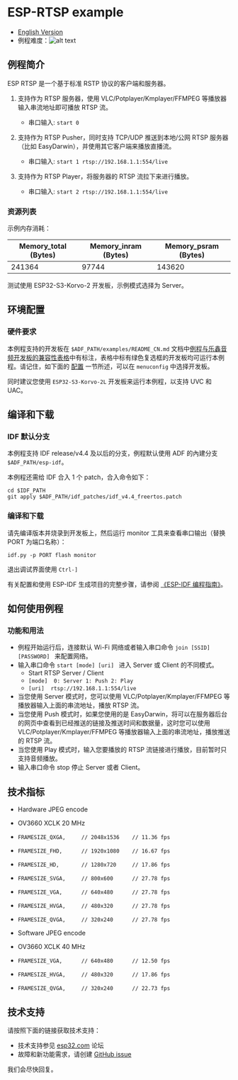 # ESP-RTSP example

- [English Version](./README.md)
- 例程难度：![alt text](../../../docs/_static/level_complex.png "高级")

## 例程简介

ESP RTSP 是一个基于标准 RSTP 协议的客户端和服务器。

1. 支持作为 RTSP 服务器，使用 VLC/Potplayer/Kmplayer/FFMPEG 等播放器输入串流地址即可播放 RTSP 流。
    - 串口输入: ``` start 0 ```

2. 支持作为 RTSP Pusher，同时支持 TCP/UDP 推送到本地/公网 RTSP 服务器（比如 EasyDarwin），并使用其它客户端来播放直播流。
    - 串口输入: ``` start 1 rtsp://192.168.1.1:554/live ```

3. 支持作为 RTSP Player，将服务器的 RTSP 流拉下来进行播放。
    - 串口输入: ``` start 2 rtsp://192.168.1.1:554/live ```

### 资源列表

示例内存消耗：

|Memory_total (Bytes)|Memory_inram (Bytes)|Memory_psram (Bytes)
|---|---|---
|241364 |97744 |143620

测试使用 ESP32-S3-Korvo-2 开发板，示例模式选择为 Server。

## 环境配置

### 硬件要求

本例程支持的开发板在 `$ADF_PATH/examples/README_CN.md` 文档中[例程与乐鑫音频开发板的兼容性表格](../../README_CN.md#例程与乐鑫音频开发板的兼容性)中有标注，表格中标有绿色复选框的开发板均可运行本例程。请记住，如下面的 [配置](#配置) 一节所述，可以在 `menuconfig` 中选择开发板。

同时建议您使用 `ESP32-S3-Korvo-2L` 开发板来运行本例程，以支持 UVC 和 UAC。

## 编译和下载

### IDF 默认分支

本例程支持 IDF release/v4.4 及以后的分支，例程默认使用 ADF 的內建分支 `$ADF_PATH/esp-idf`。

本例程还需给 IDF 合入 1 个 patch，合入命令如下：

```
cd $IDF_PATH
git apply $ADF_PATH/idf_patches/idf_v4.4_freertos.patch
```

### 编译和下载

请先编译版本并烧录到开发板上，然后运行 monitor 工具来查看串口输出（替换 PORT 为端口名称）：

```
idf.py -p PORT flash monitor
```

退出调试界面使用 ``Ctrl-]``

有关配置和使用 ESP-IDF 生成项目的完整步骤，请参阅 [《ESP-IDF 编程指南》](https://docs.espressif.com/projects/esp-idf/zh_CN/release-v4.4/get-started/index.html)。

## 如何使用例程

### 功能和用法

- 例程开始运行后，连接默认 Wi-Fi 网络或者输入串口命令 ```join [SSID] [PASSWORD] ``` 来配置网络。
- 输入串口命令 ```start [mode] [uri] ``` 进入 Server 或 Client 的不同模式。
    - Start RTSP Server / Client
    - ``` [mode]  0: Server 1: Push 2: Play ```
    - ``` [uri]  rtsp://192.168.1.1:554/live ```
- 当您使用 Server 模式时，您可以使用 VLC/Potplayer/Kmplayer/FFMPEG 等播放器输入上面的串流地址，播放 RTSP 流。
- 当您使用 Push 模式时，如果您使用的是 EasyDarwin，将可以在服务器后台的网页中查看到已经推送的链接及推送时间和数据量，这时您可以使用 VLC/Potplayer/Kmplayer/FFMPEG 等播放器输入上面的串流地址，播放推送的 RTSP 流。
- 当您使用 Play 模式时，输入您要播放的 RTSP 流链接进行播放，目前暂时只支持音频播放。
- 输入串口命令 stop 停止 Server 或者 Client。

## 技术指标

- Hardware JPEG encode

- OV3660 XCLK 20 MHz

- ```FRAMESIZE_QXGA,     // 2048x1536    // 11.36 fps```
- ```FRAMESIZE_FHD,      // 1920x1080    // 16.67 fps```
- ```FRAMESIZE_HD,       // 1280x720     // 17.86 fps```
- ```FRAMESIZE_SVGA,     // 800x600      // 27.78 fps```
- ```FRAMESIZE_VGA,      // 640x480      // 27.78 fps```
- ```FRAMESIZE_HVGA,     // 480x320      // 27.78 fps```
- ```FRAMESIZE_QVGA,     // 320x240      // 27.78 fps```

- Software JPEG encode

- OV3660 XCLK 40 MHz

- ```FRAMESIZE_VGA,      // 640x480      // 12.50 fps```
- ```FRAMESIZE_HVGA,     // 480x320      // 17.86 fps```
- ```FRAMESIZE_QVGA,     // 320x240      // 22.73 fps```

## 技术支持
请按照下面的链接获取技术支持：

- 技术支持参见 [esp32.com](https://esp32.com/viewforum.php?f=20) 论坛
- 故障和新功能需求，请创建 [GitHub issue](https://github.com/espressif/esp-adf/issues)

我们会尽快回复。
